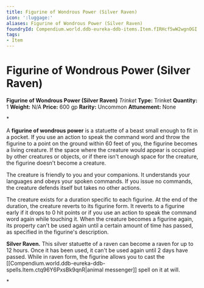 ```yaml
---
title: Figurine of Wondrous Power (Silver Raven)
icon: ':luggage:'
aliases: Figurine of Wondrous Power (Silver Raven)
foundryId: Compendium.world.ddb-eureka-ddb-items.Item.fIRHcf5wW2wgnOGI
tags:
- Item
---
```


# Figurine of Wondrous Power (Silver Raven)

**Figurine of Wondrous Power (Silver Raven)**
_Trinket_
**Type:** Trinket
**Quantity:** 1
**Weight:** N/A
**Price:** 600 gp
**Rarity:** Uncommon
**Attunement:** None

*<p>A **figurine of wondrous power** is a statuette of a beast small enough to fit in a pocket. If you use an action to speak the command word and throw the figurine to a point on the ground within 60 feet of you, the figurine becomes a living creature. If the space where the creature would appear is occupied by other creatures or objects, or if there isn't enough space for the creature, the figurine doesn't become a creature.

The creature is friendly to you and your companions. It understands your languages and obeys your spoken commands. If you issue no commands, the creature defends itself but takes no other actions.

The creature exists for a duration specific to each figurine. At the end of the duration, the creature reverts to its figurine form. It reverts to a figurine early if it drops to 0 hit points or if you use an action to speak the command word again while touching it. When the creature becomes a figurine again, its property can't be used again until a certain amount of time has passed, as specified in the figurine's description.

**Silver Raven.** This silver statuette of a raven can become a raven for up to 12 hours. Once it has been used, it can't be used again until 2 days have passed. While in raven form, the figurine allows you to cast the [[Compendium.world.ddb-eureka-ddb-spells.Item.ctq96Y6PxsBk9qnR|animal messenger]] spell on it at will.</p>*